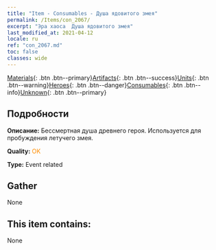 ```yaml
---
title: "Item - Consumables - Душа ядовитого змея"
permalink: /Items/con_2067/
excerpt: "Эра хаоса  Душа ядовитого змея"
last_modified_at: 2021-04-12
locale: ru
ref: "con_2067.md"
toc: false
classes: wide
---
```

 [Materials](/ru/Items/){: .btn .btn--primary}[Artifacts](/ru/Items/Artifacts/){: .btn .btn--success}[Units](/ru/Items/Units/){: .btn .btn--warning}[Heroes](/ru/Items/Heroes/){: .btn .btn--danger}[Consumables](/ru/Items/Consumables/){: .btn .btn--info}[Unknown](/ru/Items/Unknown/){: .btn .btn--primary}

## Подробности
 **Описание:** Бессмертная душа древнего героя. Используется для пробуждения летучего змея.

 **Quality:** <span style="color: #FF8C00">OK</span>

 **Type:** Event related

## Gather

  None

## This item contains:

  None

